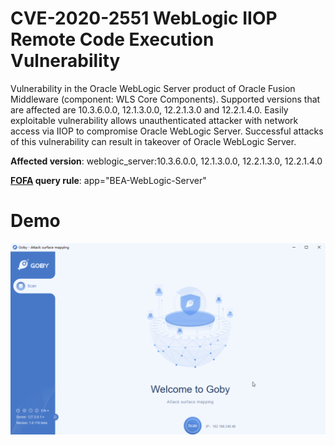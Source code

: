 # CVE-2020-2551 WebLogic IIOP Remote Code Execution Vulnerability

Vulnerability in the Oracle WebLogic Server product of Oracle Fusion Middleware (component: WLS Core Components). Supported versions that are affected are 10.3.6.0.0, 12.1.3.0.0, 12.2.1.3.0 and 12.2.1.4.0. Easily exploitable vulnerability allows unauthenticated attacker with network access via IIOP to compromise Oracle WebLogic Server. Successful attacks of this vulnerability can result in takeover of Oracle WebLogic Server. 

**Affected version**: weblogic_server:10.3.6.0.0, 12.1.3.0.0, 12.2.1.3.0, 12.2.1.4.0

**[FOFA](https://fofa.so/result?qbase64=YXBwPSJCRUEtV2ViTG9naWMtU2VydmVyIg%3D%3D) query rule**: app="BEA-WebLogic-Server"

# Demo

![](CVE-2020-2551.gif)